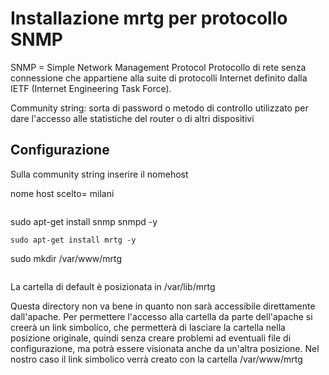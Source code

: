 # Installazione mrtg per protocollo SNMP

SNMP = Simple Network Management Protocol
Protocollo di rete senza connessione che appartiene alla suite di protocolli Internet definito dalla IETF (Internet Engineering Task Force).

Community string: sorta di password o metodo di controllo utilizzato per dare l'accesso alle statistiche del router o di altri dispositivi

## Configurazione

Sulla community string inserire il nomehost

nome host scelto= milani

```
```
sudo apt-get install snmp snmpd -y
```
sudo apt-get install mrtg -y
```
sudo mkdir /var/www/mrtg
```

```

La cartella di default è posizionata in /var/lib/mrtg

Questa directory non va bene in quanto non sarà accessibile direttamente dall'apache.
Per permettere l'accesso alla cartella da parte dell'apache si creerà un link simbolico, che permetterà di lasciare la cartella nella posizione originale, quindi senza creare problemi ad eventuali file di configurazione, ma potrà essere visionata anche da un'altra posizione. Nel nostro caso il link simbolico verrà creato con la cartella /var/www/mrtg



<!--stackedit_data:
eyJoaXN0b3J5IjpbMTAwMzc0OTk4NiwtODE4NTgwMzM0LC0xND
A1MjQwOTIwXX0=
-->